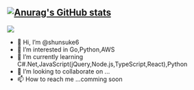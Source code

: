 [![Anurag's GitHub stats](https://github-readme-stats.vercel.app/api?username=shunsuke6&count_private=true&theme=onedark&show_icons=true)](https://github.com/anuraghazra/github-readme-stats)
-


![](https://raw.githubusercontent.com/shunsuke6/prifile/master/profile-summary-card-output/github_dark/2-most-commit-language.svg)


- 👋 Hi, I’m @shunsuke6
- 👀 I’m interested in Go,Python,AWS
- 🌱 I’m currently learning C#.Net,JavaScript(jQuery,Node.js,TypeScript,React),Python
- 💞️ I’m looking to collaborate on ...
- 📫 How to reach me ...comming soon

<!---
shunsuke6/shunsuke6 is a ✨ special ✨ repository because its `README.md` (this file) appears on your GitHub profile.
You can click the Preview link to take a look at your changes.
--->
